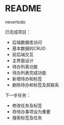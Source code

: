 # README

nevertodo

已完成项目：

- 后端数据库访问
- 基本数据的CRUD
- 前后端交互
- 主界面设计
- 待办列表功能
- 待办列表完成功能
- 新增待办和标签
- 删除待办和标签及其联系

下一步任务：

- 修改任务及标签
- 将待办事项设为重要
- 搜索标签及任务

